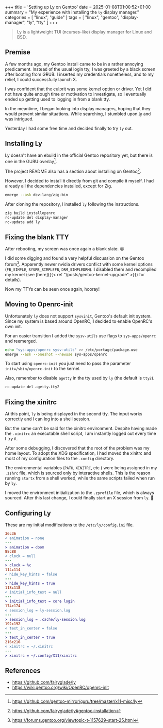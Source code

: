 +++
title = 'Setting up Ly on Gentoo'
date = 2025-01-08T01:00:52+01:00
summary = "My experience with installing the `ly` display manager."
categories = [ "linux", "guide" ]
tags = [ "linux", "gentoo", "display-manager", "ly", "tty" ]
+++

> Ly is a lightweight TUI (ncurses-like) display manager for Linux and BSD.

## Premise

A few months ago, my Gentoo install came to be in a rather annoying predicament.
Instead of the usual login tty, I was greeted by a black screen after booting from GRUB.
I inserted my credentials nonetheless, and to my relief, I could successfully launch X.

I was confident that the culprit was some kernel option or driver.
Yet I did not have quite enough time or motivation to investigate,
so I eventually ended up getting used to logging in from a blank tty.

In the meantime, I began looking into display managers, hoping that they would prevent similar situations.
While searching, I stumbled upon [ly](https://github.com/fairyglade/ly) and was intrigued.

Yesterday I had some free time and decided finally to try `ly` out.

## Installing Ly

Ly doesn't have an ebuild in the official Gentoo repository yet,
but there is one in the GURU overlay[^guru].

The project README also has a section about installing on Gentoo[^gentoo].

However, I decided to install it directly from git and compile it myself.
I had already all the dependencies installed, except for Zig.

```sh {class="cmd-root"}
emerge --ask dev-lang/zig-bin
```

After cloning the repository, I installed `ly` following the instructions.

```sh {class="cmd-root"}
zig build installopenrc
rc-update del display-manager
rc-update add ly
```

## Fixing the blank TTY

After rebooting, my screen was once again a blank slate. :frowning:

I did some digging and found a very helpful discussion on the Gentoo forum[^forum].
Apparently newer nvidia drivers conflict with some kernel options (`FB_SIMPLE`, `SYSFB_SIMPLEFB`, `DRM_SIMPLEDRM`).
I disabled them and recompiled my kernel (see [here]({{< ref "/posts/gentoo-kernel-upgrade" >}}) for details).

Now my TTYs can be seen once again, hooray!

## Moving to Openrc-init

Unfortunately `ly` does not support `sysvinit`, Gentoo's default init system.
Since my system is based around OpenRC, I decided to enable OpenRC's own init.

For an easier transition I added the `sysv-utils` use flags to `sys-apps/openrc` and reemerged.

```sh {class="cmd-root"}
echo "sys-apps/openrc sysv-utils" >> /etc/portage/package.use
emerge --ask --oneshot --newuse sys-apps/openrc
```

To start using `openrc-init` you just need to pass the parameter `init=/sbin/openrc-init` to the kernel.

Also, remember to disable `agetty` in the tty used by `ly` (the default is `tty2`).
```sh {class="cmd-root"}
rc-update del agetty.tty2
```

## Fixing the xinitrc

At this point, `ly` is being displayed in the second tty.
The input works correctly and I can log into a shell session.

But the same can't be said for the xinitrc environment.
Despite having made the `.xinitrc` an executable shell script, I am
instantly logged out every time I try it.

After some debugging, I discovered that the root of the problem was my home layout.
To adopt the XDG specification, I had moved the xinitrc and most of my configuration files to the `.config`
directory.

The environmental variables (`PATH`, `XINITRC`, etc.) were being assigned in my `.zshrc` file,
which is sourced only by interactive shells.
This is the reason running `startx` from a shell worked, while the same scripts failed
when run by `ly`.

I moved the environment initialization to the `.zprofile` file, which is always sourced.
After this last change, I could finally start an X session from `ly`. :partying_face:

## Configuring Ly

These are my initial modifications to the `/etc/ly/config.ini` file.

```diff
36c36
< animation = none
---
> animation = doom
88c88
< clock = null
---
> clock = %c
114c114
< hide_key_hints = false
---
> hide_key_hints = true
118c118
< initial_info_text = null
---
> initial_info_text = core login
174c174
< session_log = ly-session.log
---
> session_log = .cache/ly-session.log
192c192
< text_in_center = false
---
> text_in_center = true
216c216
< xinitrc = ~/.xinitrc
---
> xinitrc = ~/.config/X11/xinitrc
```

## References

- https://github.com/fairyglade/ly
- https://wiki.gentoo.org/wiki/OpenRC/openrc-init


[^gentoo]: https://github.com/fairyglade/ly#gentoo-installation
[^forum]: https://forums.gentoo.org/viewtopic-t-1157629-start-25.html
[^guru]: https://github.com/gentoo-mirror/guru/tree/master/x11-misc/ly
